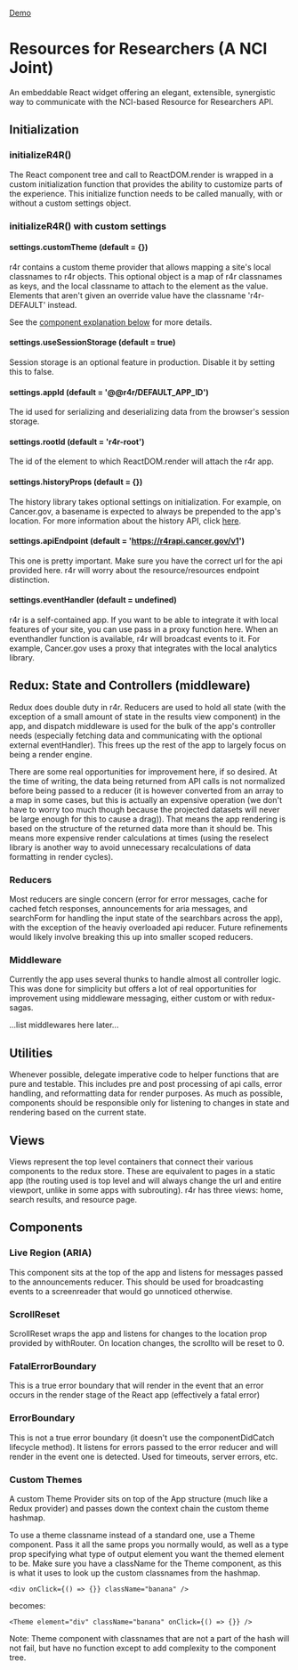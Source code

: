 [Demo](https://gifted-rosalind-be8dbe.netlify.com/)

# Resources for Researchers (A NCI Joint)

An embeddable React widget offering an elegant, extensible, synergistic way to communicate with the NCI-based Resource for Researchers API.

## Initialization 

### initializeR4R()

The React component tree and call to ReactDOM.render is wrapped in a custom initialization function that provides the ability to customize parts of the experience. This initialize function needs to be called manually, with or without a custom settings object.

### initializeR4R() with custom settings

#### settings.customTheme (default = {})

r4r contains a custom theme provider that allows mapping a site's local classnames to r4r objects. This optional object is a map of r4r classnames as keys, and the local classname to attach to the element as the value. Elements that aren't given an override value have the classname 'r4r-DEFAULT' instead.

See the [component explanation below](#component-theme) for more details.

#### settings.useSessionStorage (default = true)

Session storage is an optional feature in production. Disable it by setting this to false.

#### settings.appId (default = '@@r4r/DEFAULT_APP_ID')

The id used for serializing and deserializing data from the browser's session storage.

#### settings.rootId (default = 'r4r-root')

The id of the element to which ReactDOM.render will attach the r4r app.

#### settings.historyProps (default = {})

The history library takes optional settings on initialization. For example, on Cancer.gov, a basename is expected to always be prepended to the app's location. For more information about the history API, click [here](https://github.com/ReactTraining/history).

#### settings.apiEndpoint (default = 'https://r4rapi.cancer.gov/v1')

This one is pretty important. Make sure you have the correct url for the api provided here. r4r will worry about the resource/resources endpoint distinction.

#### settings.eventHandler (default = undefined)

r4r is a self-contained app. If you want to be able to integrate it with local features of your site, you can use pass in a proxy function here. When an eventhandler function is available, r4r will broadcast events to it. For example, Cancer.gov uses a proxy that integrates with the local analytics library.

## Redux: State and Controllers (middleware)

Redux does double duty in r4r. Reducers are used to hold all state (with the exception of a small amount of state in the results view component) in the app, and dispatch middleware is used for the bulk of the app's controller needs (especially fetching data and communicating with the optional external eventHandler). This frees up the rest of the app to largely focus on being a render engine.

There are some real opportunities for improvement here, if so desired. At the time of writing, the data being returned from API calls is not normalized before being passed to a reducer (it is however converted from an array to a map in some cases, but this is actually an expensive operation (we don't have to worry too much though because the projected datasets will never be large enough for this to cause a drag)). That means the app rendering is based on the structure of the returned data more than it should be. This means more expensive render calculations at times (using the reselect library is another way to avoid unnecessary recalculations of data formatting in render cycles).

### Reducers

Most reducers are single concern (error for error messages, cache for cached fetch responses, announcements for aria messages, and searchForm for handling the input state of the searchbars across the app), with the exception of the heaviy overloaded api reducer. Future refinements would likely involve breaking this up into smaller scoped reducers.

### Middleware 

Currently the app uses several thunks to handle almost all controller logic. This was done for simplicity but offers a lot of real opportunities for improvement using middleware messaging, either custom or with redux-sagas.

...list middlewares here later...

## Utilities

Whenever possible, delegate imperative code to helper functions that are pure and testable. This includes pre and post processing of api calls, error handling, and reformatting data for render purposes. As much as possible, components should be responsible only for listening to changes in state and rendering based on the current state.

## Views

Views represent the top level containers that connect their various components to the redux store. These are equivalent to pages in a static app (the routing used is top level and will always change the url and entire viewport, unlike in some apps with subrouting). r4r has three views: home, search results, and resource page.

## Components 

### Live Region (ARIA)

This component sits at the top of the app and listens for messages passed to the announcements reducer. This should be used for broadcasting events to a screenreader that would go unnoticed otherwise.

### ScrollReset

ScrollReset wraps the app and listens for changes to the location prop provided by withRouter. On location changes, the scrollto will be reset to 0.

### FatalErrorBoundary

This is a true error boundary that will render in the event that an error occurs in the render stage of the React app (effectively a fatal error)

### ErrorBoundary

This is not a true error boundary (it doesn't use the componentDidCatch lifecycle method). It listens for errors passed to the error reducer and will render in the event one is detected. Used for timeouts, server errors, etc.

<a name="component-theme"></a>
### Custom Themes

A custom Theme Provider sits on top of the App structure (much like a Redux provider) and passes down the context chain the custom theme hashmap. 

To use a theme classname instead of a standard one, use a Theme component. Pass it all the same props you normally would, as well as a type prop specifying what type of output element you want the themed element to be.
Make sure you have a className for the Theme component, as this is what it uses to look up the custom classnames from the hashmap.

```
<div onClick={() => {}} className="banana" />
```

becomes:

```
<Theme element="div" className="banana" onClick={() => {}} />
```

Note: Theme component with classnames that are not a part of the hash will not fail, but have no function except to add complexity to the component tree.